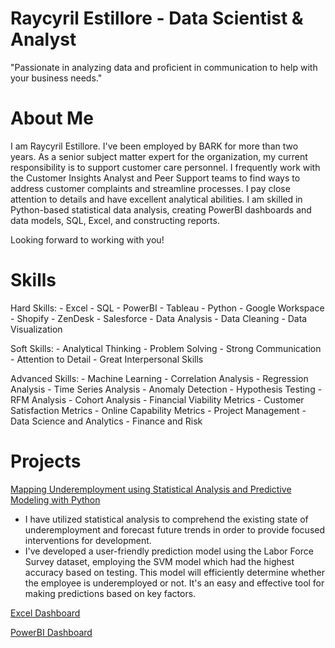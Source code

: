 # Raycyril Estillore - Data Scientist & Analyst
"Passionate in analyzing data and proficient in communication to help with your business needs."

# About Me

I am Raycyril Estillore. I've been employed by BARK for more than two years. As a senior subject matter expert for the organization, my current responsibility is to support customer care personnel. I frequently work with the Customer Insights Analyst and Peer Support teams to find ways to address customer complaints and streamline processes. I pay close attention to details and have excellent analytical abilities. I am skilled in Python-based statistical data analysis, creating PowerBI dashboards and data models, SQL, Excel, and constructing reports.

Looking forward to working with you!

# Skills
  Hard Skills:
    - Excel
    - SQL
    - PowerBI
    - Tableau
    - Python
    - Google Workspace
    - Shopify
    - ZenDesk
    - Salesforce
    - Data Analysis
    - Data Cleaning
    - Data Visualization
    
  Soft Skills:
    - Analytical Thinking
    - Problem Solving
    - Strong Communication
    - Attention to Detail
    - Great Interpersonal Skills
    
  Advanced Skills:
    - Machine Learning
    - Correlation Analysis
    - Regression Analysis
    - Time Series Analysis
    - Anomaly Detection
    - Hypothesis Testing
    - RFM Analysis
    - Cohort Analysis
    - Financial Viability Metrics
    - Customer Satisfaction Metrics
    - Online Capability Metrics
    - Project Management
    - Data Science and Analytics
    - Finance and Risk

# Projects

[Mapping Underemployment using Statistical Analysis and Predictive Modeling with Python](https://drive.google.com/drive/folders/1rHNQ_aK74DMUCJmbTXU22amTfLS8xUnH?usp=sharing)
   - I have utilized statistical analysis to comprehend the existing state of underemployment and forecast future trends in order to provide focused interventions for development.
   - I've developed a user-friendly prediction model using the Labor Force Survey dataset, employing the SVM model which had the highest accuracy based on testing. This model will efficiently determine whether the employee is underemployed or not. It's an easy and effective tool for making predictions based on key factors.

[Excel Dashboard](https://github.com/raycyril88/raycyril88.github.io/blob/main/assets/img/Excel%20Dashboard.PNG)

[PowerBI Dashboard](https://github.com/raycyril88/raycyril88.github.io/blob/main/assets/img/PowerBi%20screenshot.png)
  



